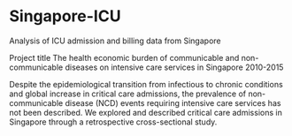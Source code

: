 # Singapore-ICU
Analysis of ICU admission and billing data from Singapore

Project title
The health economic burden of communicable and non-communicable diseases on intensive care services in Singapore 2010-2015

Despite the epidemiological transition from infectious to chronic conditions and global increase in critical care admissions, the prevalence of non-communicable disease (NCD) events requiring intensive care services has not been described. We explored and described critical care admissions in Singapore through a retrospective cross-sectional study.

